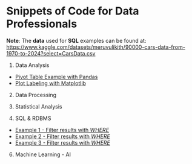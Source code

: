 # Snippets of Code for Data Professionals

__Note__: The __data__ used for __SQL__ examples can be found at: 
https://www.kaggle.com/datasets/meruvulikith/90000-cars-data-from-1970-to-2024?select=CarsData.csv

1) Data Analysis
* <a href="pivot-example1.py">Pivot Table Example with Pandas</a>
* <a href="plotlabels-example1.py">Plot Labeling with Matplotlib</a>



2) Data Processing




3) Statistical Analysis



4) SQL & RDBMS
* <a href="filter-example1.sql"> Example 1 - Filter results with _WHERE_ </a>
* <a href="filter-example2.sql"> Example 2 - Filter results with _WHERE_ </a>
* <a href="filter-example3.sql"> Example 3 - Filter results with _WHERE_ </a>



6) Machine Learning - AI
